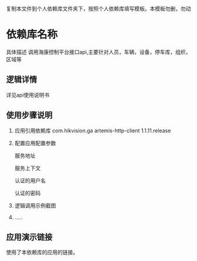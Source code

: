 复制本文件到个人依赖库文件夹下，按照个人依赖库填写模板。本模板勿删，勿动
# 依赖库名称

具体描述 调用海康控制平台接口api,主要针对人员，车辆，设备，停车库，组织，区域等

## 逻辑详情
详见api使用说明书
## 使用步骤说明

1. 应用引用依赖库
   <dependency>
   <groupId>com.hikvision.ga</groupId>
   <artifactId>artemis-http-client</artifactId>
   <version>1.1.11.release</version>
        </dependency>
2. 配置应用配置参数
   
      服务地址
     
      服务上下文
       
     认证的用户名
      
     认证的密码
     
3. 逻辑调用示例截图
4. .....

## 应用演示链接

使用了本依赖库的应用的链接。


